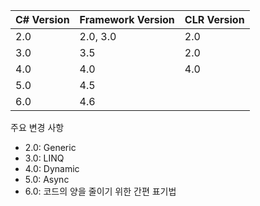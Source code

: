 |C# Version|Framework Version|CLR Version|
|--|--|--|
|2.0|2.0, 3.0|2.0|
|3.0|3.5|2.0|
|4.0|4.0|4.0|
|5.0|4.5||
|6.0|4.6||

주요 변경 사항
- 2.0: Generic
- 3.0: LINQ
- 4.0: Dynamic
- 5.0: Async
- 6.0: 코드의 양을 줄이기 위한 간편 표기법